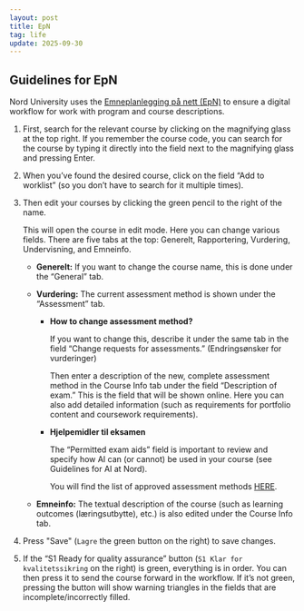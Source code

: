 ```yaml
---
layout: post
title: EpN
tag: life
update: 2025-09-30
---
```


## Guidelines for EpN

Nord University uses the [Emneplanlegging på nett (EpN)](https://fsweb.no/epn/forside.jsf) to ensure a digital workflow for work with program and course descriptions.


1. First, search for the relevant course by clicking on the magnifying glass at the top right. If you remember the course code, you can search for the course by typing it directly into the field next to the magnifying glass and pressing Enter.

2. When you’ve found the desired course, click on the field “Add to worklist” (so you don’t have to search for it multiple times).

3. Then edit your courses by clicking the green pencil to the right of the name.
   
   This will open the course in edit mode. Here you can change various fields. There are five tabs at the top: Generelt, Rapportering, Vurdering, Undervisning, and Emneinfo.

   - **Generelt:** If you want to change the course name, this is done under the “General” tab. 
   
   - **Vurdering:** The current assessment method is shown under the “Assessment” tab. 
     - **How to change assessment method?**

        If you want to change this, describe it under the same tab in the field “Change requests for assessments.” (Endringsønsker for vurderinger)
        
        Then enter a description of the new, complete assessment method in the Course Info tab under the field “Description of exam.” This is the field that will be shown online. Here you can also add detailed information (such as requirements for portfolio content and coursework requirements). 
     
     - **Hjelpemidler til eksamen**
       
       The “Permitted exam aids” field is important to review and specify how AI can (or cannot) be used in your course (see Guidelines for AI at Nord). 
       
       You will find the list of approved assessment methods [HERE](https://norduniversitet-my.sharepoint.com/:b:/g/personal/menghan_yuan_nord_no/EWcLoaqH7uJNrzUYUPUxyT0BR3bTa84QshrNGXH1sKqmeg?e=fQ2f9m).

   - **Emneinfo:** The textual description of the course (such as learning outcomes (læringsutbytte), etc.) is also edited under the Course Info tab.

4. Press "Save" (`Lagre` the green button on the right) to save changes.
5. If the “S1 Ready for quality assurance” button (`S1 Klar for kvalitetssikring` on the right) is green, everything is in order. You can then press it to send the course forward in the workflow. If it’s not green, pressing the button will show warning triangles in the fields that are incomplete/incorrectly filled.


